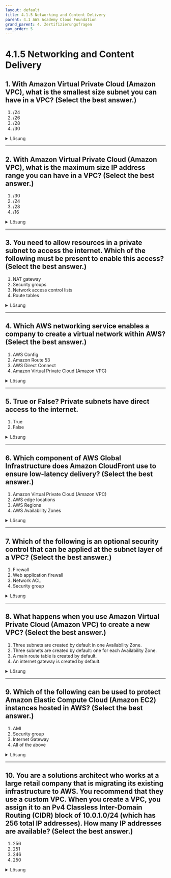 ```yaml
---
layout: default
title: 4.1.5 Networking and Content Delivery
parent: 4.1 AWS Academy Cloud Foundation
grand_parent: 4. Zertifizierungsfragen 
nav_order: 5
--- 
```


# 4.1.5 Networking and Content Delivery

## 1. With Amazon Virtual Private Cloud (Amazon VPC), what is the smallest size subnet you can have in a VPC? (Select the best answer.)

1. /24
2. /26
3. /28
4. /30

<details>
  <summary>Lösung</summary>
  <b>/28</b>
</details>

---

## 2. With Amazon Virtual Private Cloud (Amazon VPC), what is the maximum size IP address range you can have in a VPC? (Select the best answer.)

1. /30
2. /24
3. /28
4. /16

<details>
  <summary>Lösung</summary>
  <b>/16</b>
</details>

---

## 3. You need to allow resources in a private subnet to access the internet. Which of the following must be present to enable this access? (Select the best answer.)

1. NAT gateway
2. Security groups
3. Network access control lists
4. Route tables

<details>
  <summary>Lösung</summary>
  <b>NAT gateway</b>
</details>

---

## 4. Which AWS networking service enables a company to create a virtual network within AWS? (Select the best answer.)

1. AWS Config
2. Amazon Route 53
3. AWS Direct Connect
4. Amazon Virtual Private Cloud (Amazon VPC)

<details>
  <summary>Lösung</summary>
  <b>Amazon Virtual Private Cloud (Amazon VPC)</b>
</details>

---

## 5. True or False? Private subnets have direct access to the internet.

1. True
2. False

<details>
  <summary>Lösung</summary>
  <b>False</b>
</details>

---

## 6. Which component of AWS Global Infrastructure does Amazon CloudFront use to ensure low-latency delivery? (Select the best answer.)

1. Amazon Virtual Private Cloud (Amazon VPC)
2. AWS edge locations
3. AWS Regions
4. AWS Availability Zones

<details>
  <summary>Lösung</summary>
  <b>AWS edge locations</b>
</details>

---

## 7. Which of the following is an optional security control that can be applied at the subnet layer of a VPC? (Select the best answer.)

1. Firewall
2. Web application firewall
3. Network ACL
4. Security group

<details>
  <summary>Lösung</summary>
  <b>Network ACL</b>
</details>

---

## 8. What happens when you use Amazon Virtual Private Cloud (Amazon VPC) to create a new VPC? (Select the best answer.)

1. Three subnets are created by default in one Availability Zone.
2. Three subnets are created by default: one for each Availability Zone.
3. A main route table is created by default.
4. An internet gateway is created by default.

<details>
  <summary>Lösung</summary>
  <b>A main route table is created by default.</b>
</details>

---

## 9. Which of the following can be used to protect Amazon Elastic Compute Cloud (Amazon EC2) instances hosted in AWS? (Select the best answer.)

1. AMI
2. Security group
3. Internet Gateway
4. All of the above

<details>
  <summary>Lösung</summary>
  <b>Security group</b>
</details>

---

## 10. You are a solutions architect who works at a large retail company that is migrating its existing infrastructure to AWS. You recommend that they use a custom VPC. When you create a VPC, you assign it to an Pv4 Classless Inter-Domain Routing (CIDR) block of 10.0.1.0/24 (which has 256 total IP addresses). How many IP addresses are available? (Select the best answer.)

1. 256
2. 251
3. 246
4. 250

<details>
  <summary>Lösung</summary>
  <b>256</b>
  <br>
  <p>You can use 256 addresses, but 5 are reserved</p>
</details>
